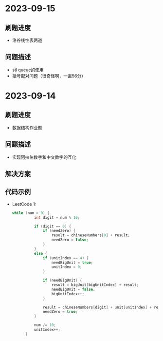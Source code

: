 # 2023-09-15
## 刷题进度
- 洛谷线性表两道
## 问题描述
- stl queue的使用
- 括号配对问题（很奇怪啊，一直56分）
# 2023-09-14

## 刷题进度
- 数据结构作业题
## 问题描述
- 实现阿拉伯数字和中文数字的互化
## 解决方案

## 代码示例
- LeetCode 1: 
  ```c++
  while (num > 0) {
			int digit = num % 10;

			if (digit == 0) {
				if (needZero) {
					result = chineseNumbers[0] + result;
					needZero = false;
				}
			}
			else {
				if (unitIndex == 4) {
					needBigUnit = true;
					unitIndex = 0;
				}

				if (needBigUnit) {
					result = bigUnit[bigUnitIndex] + result;
					needBigUnit = false;
					bigUnitIndex++;
				}

				result = chineseNumbers[digit] + unit[unitIndex] + result;
				needZero = true;
			}

			num /= 10;
			unitIndex++;
		}

